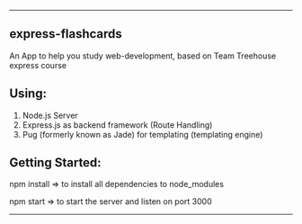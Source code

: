 _________________________________________________________________________________
express-flashcards
------------------
An App to help you study web-development, based on Team Treehouse express course

Using:
------
1. Node.js Server
2. Express.js as backend framework (Route Handling)
3. Pug (formerly known as Jade) for templating (templating engine)

Getting Started:
---------------
npm install => to install all dependencies to node_modules 

npm start => to start the server and listen on port 3000
___________________________________________________________________________________
